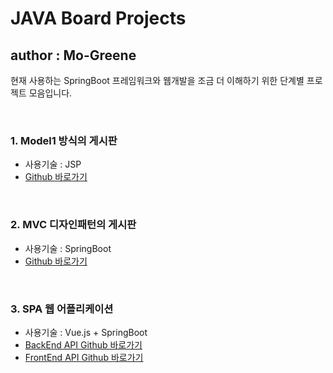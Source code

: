 # JAVA Board Projects
## author : Mo-Greene

현재 사용하는 SpringBoot 프레임워크와 웹개발을 조금 더 이해하기 위한 단계별 프로젝트 모음입니다.

<br/>

### 1. Model1 방식의 게시판
- 사용기술 : JSP
- [Github 바로가기](https://github.com/Mo-Greene/Jsp_Board.ver1.git)

<br/>

### 2. MVC 디자인패턴의 게시판
- 사용기술 : SpringBoot
- [Github 바로가기](https://github.com/Mo-Greene/SpringBoot_board.ver2.git)

<br/>

### 3. SPA 웹 어플리케이션
- 사용기술 : Vue.js + SpringBoot
- [BackEnd API Github 바로가기](https://github.com/Mo-Greene/Vue.js-SpringBoot_Board_BackAPI.git)
- [FrontEnd API Github 바로가기](https://github.com/Mo-Greene/Vue.js-SpringBoot_Board_FrontAPI.git)
